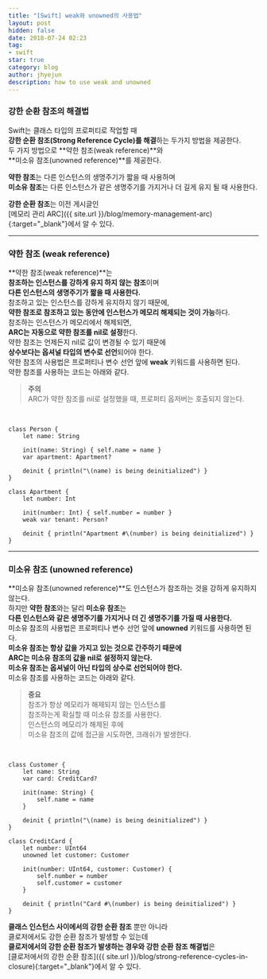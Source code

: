 ```yaml
---
title: "[Swift] weak와 unowned의 사용법"
layout: post
hidden: false
date: 2018-07-24 02:23
tag:
- swift
star: true
category: blog
author: jhyejun
description: how to use weak and unowned
---
```


### 강한 순환 참조의 해결법
Swift는 클래스 타입의 프로퍼티로 작업할 때<br>
**강한 순환 참조(Strong Reference Cycle)를 해결**하는 두가지 방법을 제공한다.<br>
두 가지 방법으로 **약한 참조(weak reference)**와<br>
**미소유 참조(unowned reference)**를 제공한다.<br>

**약한 참조**는 다른 인스턴스의 생명주기가 짧을 때 사용하며<br>
**미소유 참조**는 다른 인스턴스가 같은 생명주기를 가지거나 더 길게 유지 될 때 사용한다.<br>

**강한 순환 참조**는 이전 게시글인<br>
[메모리 관리 ARC]({{ site.url }}/blog/memory-management-arc){:target="_blank"}에서 알 수 있다.

---

### 약한 참조 (weak reference)
**약한 참조(weak reference)**는<br>
**참조하는 인스턴스를 강하게 유지 하지 않는 참조**이며<br>
**다른 인스턴스의 생명주기가 짧을 때 사용한다.**<br>
참조하고 있는 인스턴스를 강하게 유지하지 않기 때문에,<br>
**약한 참조로 참조하고 있는 동안에 인스턴스가 메모리 해제되는 것이 가능**하다.<br>
참조하는 인스턴스가 메모리에서 해제되면,<br>
**ARC는 자동으로 약한 참조를 nil로 설정**한다.<br>
약한 참조는 언제든지 nil로 값이 변경될 수 있기 때문에<br>
**상수보다는 옵셔널 타입의 변수로 선언**되어야 한다.<br>
약한 참조의 사용법은 프로퍼티나 변수 선언 앞에 **weak** 키워드를 사용하면 된다.<br>
약한 참조를 사용하는 코드는 아래와 같다.<br>

> **주의**<br>
 ARC가 약한 참조를 nil로 설정했을 때, 프로퍼티 옵저버는 호출되지 않는다.<br>
 
<br>

```
class Person {
	let name: String

	init(name: String) { self.name = name }
	var apartment: Apartment?

	deinit { println("\(name) is being deinitialized") }
}
 
class Apartment {
	let number: Int

	init(number: Int) { self.number = number }
	weak var tenant: Person?

	deinit { println("Apartment #\(number) is being deinitialized") }
}
```

---

### 미소유 참조 (unowned reference)
**미소유 참조(unowned reference)**도 인스턴스가 참조하는 것을 강하게 유지하지 않는다.<br>
하지만 **약한 참조**와는 달리 **미소유 참조**는<br>
**다른 인스턴스와 같은 생명주기를 가지거나 더 긴 생명주기를 가질 때 사용한다.**<br>
미소유 참조의 사용법은 프로퍼티나 변수 선언 앞에 **unowned** 키워드를 사용하면 된다.<br>
**미소유 참조는 항상 값을 가지고 있는 것으로 간주하기 때문에**<br>
**ARC는 미소유 참조의 값을 nil로 설정하지 않는다.**<br>
**미소유 참조는 옵셔널이 아닌 타입의 상수로 선언되어야 한다.**<br>
미소유 참조를 사용하는 코드는 아래와 같다.

> **중요**<br>
 참조가 항상 메모리가 해제되지 않는 인스턴스를<br>
 참조하는게 확실할 때 미소유 참조를 사용한다.<br>
 인스턴스의 메모리가 해제된 후에<br>
 미소유 참조의 값에 접근을 시도하면, 크래쉬가 발생한다.<br>

<br>

```
class Customer {
	let name: String
	var card: CreditCard?

	init(name: String) {
		self.name = name
	}

	deinit { println("\(name) is being deinitialized") }
}
 
class CreditCard {
	let number: UInt64
	unowned let customer: Customer

	init(number: UInt64, customer: Customer) {
		self.number = number
		self.customer = customer
	}
	
	deinit { println("Card #\(number) is being deinitialized") }
}
```

**클래스 인스턴스 사이에서의 강한 순환 참조** 뿐만 아니라<br>
클로저에서도 강한 순환 참조가 발생할 수 있는데<br>
**클로저에서의 강한 순환 참조가 발생하는 경우와 강한 순환 참조 해결법**은<br>
[클로저에서의 강한 순환 참조]({{ site.url }}/blog/strong-reference-cycles-in-closure){:target="_blank"}에서 알 수 있다.

